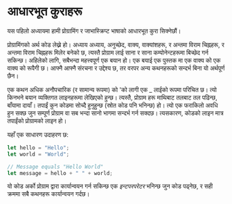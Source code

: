 # आधारभूत कुराहरू

यस पहिलो अध्यायमा हामी प्रोग्रामिंग र जाभास्क्रिप्ट भाषाको आधारभूत कुरा सिक्नेछौं।

प्रोग्रामिंगको अर्थ कोड लेख्ने हो। अध्याय अध्याय, अनुच्छेद, वाक्य, वाक्यांशहरू, र अन्तमा विराम चिह्नहरू, र अन्तमा विराम चिह्नहरू मिलेर बनेको छ, त्यस्तै प्रोग्राम लाई साना र साना कम्पोनेन्टहरूमा बिच्छेद गर्न सकिन्छ। अहिलेको लागि, सबैभन्दा महत्त्वपूर्ण एक बयान हो। एक बयाई एक पुस्तक मा एक वाक्य को एक वाक्य को रूपैगी छ। आफ्नै आफ्नै संरचना र उद्देश्य छ, तर वरपर अन्य कथनहरूको सन्दर्भ बिना यो अर्थपूर्ण छैन।

एक कथन अधिक अनौपचारिक (र सामान्य रूपमा) को 'को लागी एक \_ लाईको रूपमा परिचित छ। त्यो किनभने बयान व्यक्तिगत लाइनहरूमा लेखिएको हुन्छ। त्यस्तै, प्रोग्राम हरू माथिबाट तलबाट तल पढिन्छ, बाँयामा दायाँ। तपाईं कुन कोडमा सोच्दै हुनुहुन्छ (स्रोत कोड पनि भनिन्छ) हो। त्यो एक फराकिलो अवधि हुन सक्छ जुन सम्पूर्ण प्रोग्राम वा सब भन्दा सानो भागमा सन्दर्भ गर्न सक्दछ। त्यसकारण, कोडको लाइन मात्र तपाईंको प्रोग्रामको लाइन हो।


यहाँ एक साधारण उदाहरण छ:

```javascript
let hello = "Hello";
let world = "World";

// Message equals "Hello World"
let message = hello + " " + world;
```

यो कोड अर्को प्रोग्राम द्वारा कार्यान्वयन गर्न सकिन्छ एक _इन्टपरपरेटर_ भनिन्छ जुन कोड पढ्नेछ, र सही क्रममा सबै कथनहरू कार्यान्वयन गर्दछ।
